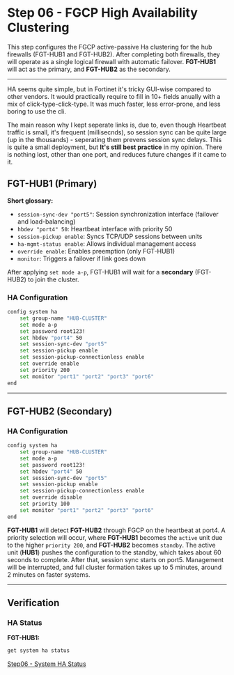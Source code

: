 # Step 06 - FGCP High Availability Clustering

This step configures the FGCP active-passive Ha clustering for the hub firewalls (FGT-HUB1 and FGT-HUB2). After completing both firewalls, they will operate as a single logical firewall with automatic failover. **FGT-HUB1** will act as the primary, and **FGT-HUB2** as the secondary.

---

HA seems quite simple, but in Fortinet it's tricky GUI-wise compared to other vendors. It would practically require to fill in 10+ fields anually with a mix of click-type-click-type. It was much faster, less error-prone, and less boring to use the cli.

The main reason why I kept seperate links is, due to, even though Heartbeat traffic is small, it's frequent (millisecnds), so session sync can be quite large (up in the thousands) - seperating them prevens session sync delays. This is quite a small deployment, but **It's still best practice** in my opinion. There is nothing lost, other than one port, and reduces future changes if it came to it.

## FGT-HUB1 (Primary)

**Short glossary:**
- `session-sync-dev "port5"`: Session synchronization interface (failover and load-balancing)
- `hbdev "port4" 50`: Heartbeat interface with priority 50
- `session-pickup enable`: Syncs TCP/UDP sessions between units
- `ha-mgmt-status enable`: Allows individual management access
- `override enable`: Enables preemption (only FGT-HUB1)
- `monitor`: Triggers a failover if link goes down

After applying `set mode a-p`, FGT-HUB1 will wait for a **secondary** (FGT-HUB2) to join the cluster.

### HA Configuration

```bash
config system ha
    set group-name "HUB-CLUSTER"
    set mode a-p
    set password root123!
    set hbdev "port4" 50
    set session-sync-dev "port5"
    set session-pickup enable
    set session-pickup-connectionless enable
    set override enable
    set priority 200
    set monitor "port1" "port2" "port3" "port6"
end
```

---

## FGT-HUB2 (Secondary)

### HA Configuration
```bash
config system ha
    set group-name "HUB-CLUSTER"
    set mode a-p
    set password root123!
    set hbdev "port4" 50
    set session-sync-dev "port5"
    set session-pickup enable
    set session-pickup-connectionless enable
    set override disable
    set priority 100
    set monitor "port1" "port2" "port3" "port6"
end
```

**FGT-HUB1** will detect **FGT-HUB2** through FGCP on the heartbeat at port4. A priority selection will occur, where **FGT-HUB1** becomes the `active` unit due to the higher `priority 200`, and **FGT-HUB2** becomes `standby`. The active unit (**HUB1**) pushes the configuration to the standby, which takes about 60 seconds to complete. After that, session sync starts on port5. Management will be interrupted, and full cluster formation takes up to 5 minutes, around 2 minutes on faster systems.

---

## Verification

### HA Status

**FGT-HUB1:**
```bash
get system ha status
```

[Step06 - System HA Status](/images/step06_system_ha_status.png)